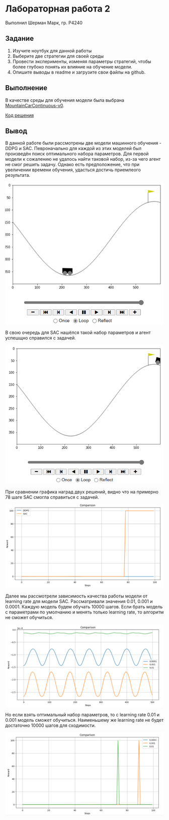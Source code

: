# Лабораторная работа 2

Выполнил Шерман Марк, гр. P4240

## Задание
1. Изучите ноутбук для данной работы
2. Выберите две стратегии для своей среды
3. Провести эксперименты, изменяя параметры стратегий, чтобы более глубоко понять их влияние на обучение модели.
4. Опишите выводы в readme и загрузите свои файлы на github.


## Выполнение

В качестве среды для обучения модели была выбрана [MountainCarContinuous-v0](https://gymnasium.farama.org/environments/classic_control/mountain_car_continuous/).

[Код решения](Lab2.ipynb)

## Вывод

В данной работе были рассмотрены две модели машинного обучения - DDPG и SAC. Певроначально для каждой из этих моделей был произведён поиск оптимального набора параметров.
Для первой модели к сожалению не удалось найти таковой набор, из-за чего агент не смог решить задачу. Однако есть предположение, что при увеличении времени обучения, удасться достичь приемлеого результата.

![](lab2_ddpg.png)

В свою очередь для SAC нашёлся такой набор параметров и агент успешщно справился с задачей.

![](lab2_sac.png)

При сравнении графика наград двух решений, видно что на примерно 78 шаге SAC смогла справиться с задачей.

![](lab2_ddpg_sac_comparison.png)

Далее мы рассмотрели зависимость качества работы модели от learning rate для модели SAC. Рассматривали значения 0.01, 0.001 и 0.0001.
Каждую модель будем обучать 10000 шагов. Если брать модель с параметрами по умолчанию и менять только learning rate, то алгоритм не сможет обучиться.

![](lab2_lr.png)

Но если взять оптимальный набор параметров, то с learning rate 0.01 и 0.001 модель сможет обучиться. Наименьшему же learning rate не будет достаточно 10000 шагов для сходимости.

![](lab2_lr_v2.png)
